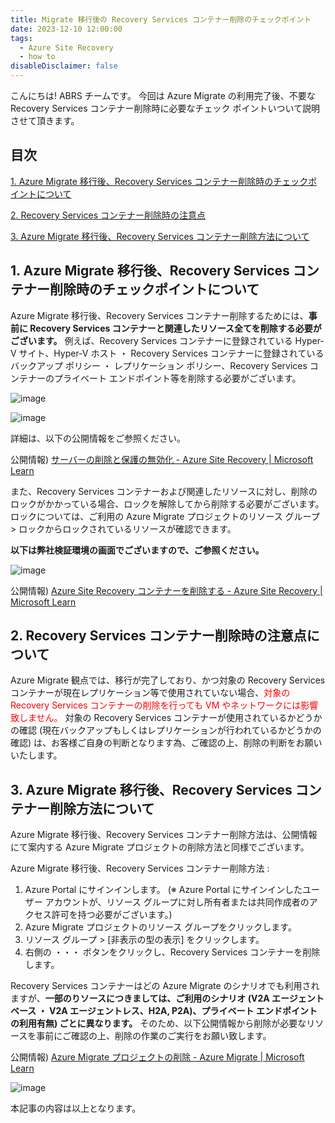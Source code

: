 ```yaml
---
title: Migrate 移行後の Recovery Services コンテナー削除のチェックポイント
date: 2023-12-10 12:00:00
tags:
  - Azure Site Recovery
  - how to
disableDisclaimer: false
---
```


<!-- more -->
こんにちは! ABRS チームです。
今回は Azure Migrate の利用完了後、不要な Recovery Services コンテナー削除時に必要なチェック ポイントいついて説明させて頂きます。

## 目次
[1. Azure Migrate 移行後、Recovery Services コンテナー削除時のチェックポイントについて](#1)

[2. Recovery Services コンテナー削除時の注意点](#2)

[3. Azure Migrate 移行後、Recovery Services コンテナー削除方法について](#3)

## <a id="1"></a> 1. Azure Migrate 移行後、Recovery Services コンテナー削除時のチェックポイントについて

Azure Migrate 移行後、Recovery Services コンテナー削除するためには、**事前に Recovery Services コンテナーと関連したリソース全てを削除する必要がございます。**
例えば、Recovery Services コンテナーに登録されている Hyper-V サイト、Hyper-V ホスト ・ Recovery Services コンテナーに登録されているバックアップ ポリシー ・ レプリケーション ポリシー、Recovery Services コンテナーのプライベート エンドポイント等を削除する必要がございます。

![image](https://github.com/jpabrs-scem/blog/assets/141316175/d2071ac3-4ffd-4980-b5d8-6b7dc6735f5e)

![image](https://github.com/jpabrs-scem/blog/assets/141316175/844dca44-0071-4d7e-b506-9d8448635017)


詳細は、以下の公開情報をご参照ください。

公開情報) [サーバーの削除と保護の無効化 - Azure Site Recovery | Microsoft Learn](https://learn.microsoft.com/ja-jp/azure/site-recovery/site-recovery-manage-registration-and-protection)

また、Recovery Services コンテナーおよび関連したリソースに対し、削除のロックがかかっている場合、ロックを解除してから削除する必要がございます。
ロックについては、ご利用の Azure Migrate プロジェクトのリソース グループ > ロックからロックされているリソースが確認できます。

**以下は弊社検証環境の画面でございますので、ご参照ください。**

![image](https://github.com/jpabrs-scem/blog/assets/141316175/89cfbce9-bdbe-4f8f-a1c5-6ee0fd329131)


公開情報) [Azure Site Recovery コンテナーを削除する - Azure Site Recovery | Microsoft Learn](https://learn.microsoft.com/ja-jp/azure/site-recovery/delete-vault)

## <a id="2"></a> 2. Recovery Services コンテナー削除時の注意点について

Azure Migrate 観点では、移行が完了しており、かつ対象の Recovery Services コンテナーが現在レプリケーション等で使用されていない場合、<span style="color: red; ">対象の Recovery Services コンテナーの削除を行っても VM やネットワークには影響致しません。</span>
対象の Recovery Services コンテナーが使用されているかどうかの確認 (現在バックアップもしくはレプリケーションが行われているかどうかの確認) は、お客様ご自身の判断となります為、ご確認の上、削除の判断をお願いいたします。

## <a id="3"></a> 3. Azure Migrate 移行後、Recovery Services コンテナー削除方法について

Azure Migrate 移行後、Recovery Services コンテナー削除方法は、公開情報にて案内する Azure Migrate プロジェクトの削除方法と同様でございます。

Azure Migrate 移行後、Recovery Services コンテナー削除方法 :

1. Azure Portal にサインインします。
(※ Azure Portal にサインインしたユーザー アカウントが、リソース グループに対し所有者または共同作成者のアクセス許可を持つ必要がございます。)
2. Azure Migrate プロジェクトのリソース グループをクリックします。
3. リソース グループ >  [非表示の型の表示] をクリックします。
4. 右側の ・・・ ボタンをクリックし、Recovery Services コンテナーを削除します。

Recovery Services コンテナーはどの Azure Migrate のシナリオでも利用されますが、**一部のりソースにつきましては、ご利用のシナリオ (V2A エージェント ベース ・ V2A エージェントレス、H2A, P2A)、プライベート エンドポイントの利用有無) ごとに異なります。**
そのため、以下公開情報から削除が必要なリソースを事前にご確認の上、削除の作業のご実行をお願い致します。

公開情報) [Azure Migrate プロジェクトの削除 - Azure Migrate | Microsoft Learn](https://learn.microsoft.com/ja-jp/azure/migrate/how-to-delete-project)

![image](https://github.com/jpabrs-scem/blog/assets/141316175/a781d68c-a650-4566-b042-f2978e08a855)

本記事の内容は以上となります。
